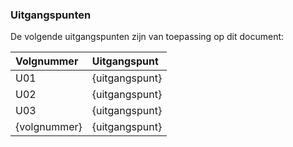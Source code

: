 ### Uitgangspunten

De volgende uitgangspunten zijn van toepassing op dit document:

| Volgnummer  | Uitgangspunt |
|:-----|:----|
| U01 | {uitgangspunt} |
| U02 | {uitgangspunt} |
| U03 | {uitgangspunt} |
| {volgnummer} | {uitgangspunt} |
